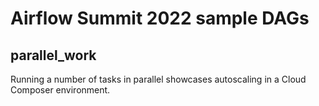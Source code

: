 # Airflow Summit 2022 sample DAGs

## parallel_work

Running a number of tasks in parallel showcases autoscaling in a Cloud Composer environment.
